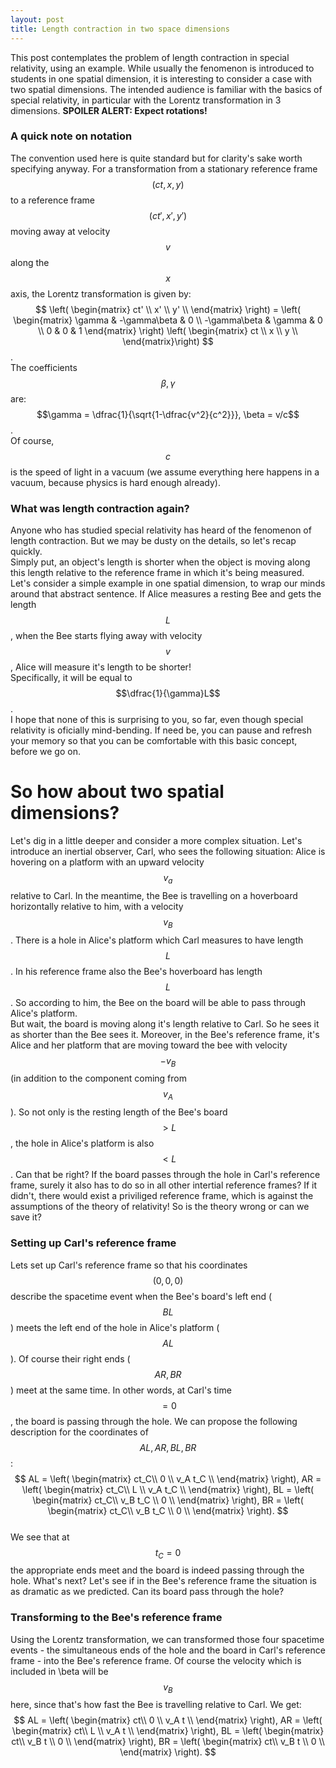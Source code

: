 ```yaml
---
layout: post
title: Length contraction in two space dimensions
---
```

This post contemplates the problem of length contraction in special relativity, using an example. While usually the fenomenon is introduced to students in one spatial dimension, it is interesting to consider a case with two spatial dimensions. The intended audience is familiar with the basics of special relativity, in particular with the Lorentz transformation in 3 dimensions. 
**SPOILER ALERT: Expect rotations!**
### A quick note on notation
The convention used here is quite standard but for clarity's sake worth specifying anyway. For a transformation from a stationary reference frame $$(ct, x, y)$$ to a reference frame $$(ct', x', y')$$ moving away at velocity $$v$$ along the $$x$$ axis, the Lorentz transformation is given by:  
$$  
\left( \begin{matrix} ct' \\ x' \\ y' \\ \end{matrix} \right) =
\left( \begin{matrix} \gamma & -\gamma\beta & 0 \\ -\gamma\beta & \gamma & 0 \\ 0 & 0 & 1 \end{matrix} \right)
\left( \begin{matrix} ct \\ x \\ y \\ \end{matrix}\right)
$$.  
The coefficients $$\beta, \gamma$$ are:
$$\gamma = \dfrac{1}{\sqrt{1-\dfrac{v^2}{c^2}}}, \beta = v/c$$.  
Of course, $$c$$ is the speed of light in a vacuum (we assume everything here happens in a vacuum, because physics is hard enough already).

### What was length contraction again?
Anyone who has studied special relativity has heard of the fenomenon of length contraction. But we may be dusty on the details, so let's recap quickly.  
Simply put, an object's length is shorter when the object is moving along this length relative to the reference frame in which it's being measured. Let's consider a simple example in one spatial dimension, to wrap our minds around that abstract sentence. If Alice measures a resting Bee and gets the length $$L$$, when the Bee starts flying away with velocity $$v$$, Alice will measure it's length to be shorter!  
Specifically, it will be equal to $$\dfrac{1}{\gamma}L$$.  
I hope that none of this is surprising to you, so far, even though special relativity is oficially mind-bending. If need be, you can pause and refresh your memory so that you can be comfortable with this basic concept, before we go on.

# So how about two spatial dimensions?
Let's dig in a little deeper and consider a more complex situation. Let's introduce an inertial observer, Carl, who sees the following situation: Alice is hovering on a platform with an upward velocity $$v_a$$ relative to Carl. In the meantime, the Bee is travelling on a hoverboard horizontally relative to him, with a velocity $$v_B$$. There is a hole in Alice's platform which Carl measures to have length $$L$$. In his reference frame also the Bee's hoverboard has length $$L$$. So according to him, the Bee on the board will be able to pass through Alice's platform.  
But wait, the board is moving along it's length relative to Carl. So he sees it as shorter than the Bee sees it. Moreover, in the Bee's reference frame, it's Alice and her platform that are moving toward the bee with velocity $$-v_B$$ (in addition to the component coming from $$v_A$$). So not only is the resting length of the Bee's board $$>L$$, the hole in Alice's platform is also $$<L$$. Can that be right? If the board passes through the hole in Carl's reference frame, surely it also has to do so in all other intertial reference frames? If it didn't, there would exist a priviliged reference frame, which is against the assumptions of the theory of relativity! So is the theory wrong or can we save it?  

### Setting up Carl's reference frame
Lets set up Carl's reference frame so that his coordinates $$(0, 0, 0)$$ describe the spacetime event when the Bee's board's left end ($$BL$$) meets the left end of the hole in Alice's platform ($$AL$$). Of course their right ends ($$AR, BR$$) meet at the same time. In other words, at Carl's time $$= 0 $$, the board is passing through the hole. We can propose the following description for the coordinates of $$AL, AR, BL, BR$$:
$$
AL = \left( \begin{matrix} ct_C\\ 0 \\ v_A t_C \\ \end{matrix} \right),
AR = \left( \begin{matrix} ct_C\\ L \\ v_A t_C \\ \end{matrix} \right),
BL = \left( \begin{matrix} ct_C\\ v_B t_C \\ 0 \\ \end{matrix} \right),
BR = \left( \begin{matrix} ct_C\\ v_B t_C \\ 0 \\ \end{matrix} \right).
$$  
We see that at $$t_C = 0$$ the appropriate ends meet and the board is indeed passing through the hole. What's next? Let's see if in the Bee's reference frame the situation is as dramatic as we predicted. Can its board pass through the hole?

### Transforming to the Bee's reference frame
Using the Lorentz transformation, we can transformed those four spacetime events - the simultaneous ends of the hole and the board in Carl's reference frame - into the Bee's reference frame. Of course the velocity which is included in \beta will be $$v_B$$ here, since that's how fast the Bee is travelling relative to Carl. We get:
$$
AL = \left( \begin{matrix} ct\\ 0 \\ v_A t \\ \end{matrix} \right),
AR = \left( \begin{matrix} ct\\ L \\ v_A t \\ \end{matrix} \right),
BL = \left( \begin{matrix} ct\\ v_B t \\ 0 \\ \end{matrix} \right),
BR = \left( \begin{matrix} ct\\ v_B t \\ 0 \\ \end{matrix} \right).
$$  
